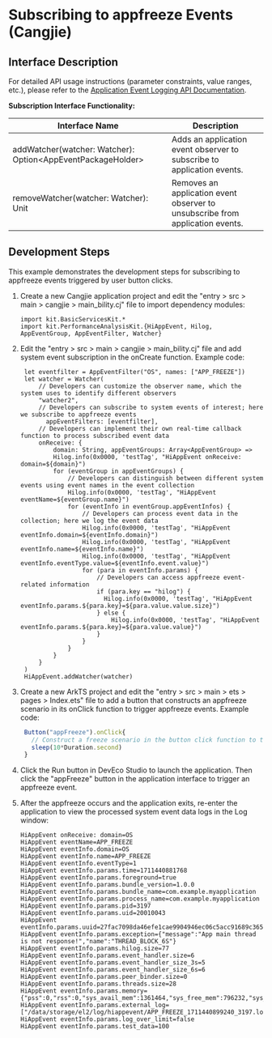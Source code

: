 # Subscribing to appfreeze Events (Cangjie)

## Interface Description

For detailed API usage instructions (parameter constraints, value ranges, etc.), please refer to the [Application Event Logging API Documentation](../../../reference/source_en/PerformanceAnalysisKit/cj-apis-hiappevent.md).

**Subscription Interface Functionality:**

| Interface Name                                          | Description                                      |
| ------------------------------------------------------- | ----------------------------------------------- |
| addWatcher(watcher: Watcher): Option\<AppEventPackageHolder> | Adds an application event observer to subscribe to application events. |
| removeWatcher(watcher: Watcher): Unit                   | Removes an application event observer to unsubscribe from application events. |

## Development Steps

This example demonstrates the development steps for subscribing to appfreeze events triggered by user button clicks.

1. Create a new Cangjie application project and edit the "entry > src > main > cangjie > main_bility.cj" file to import dependency modules:

   <!--compile-->
   ```cangjie
   import kit.BasicServicesKit.*
   import kit.PerformanceAnalysisKit.{HiAppEvent, Hilog, AppEventGroup, AppEventFilter, Watcher}
   ```

2. Edit the "entry > src > main > cangjie > main_bility.cj" file and add system event subscription in the onCreate function. Example code:

   <!--compile-->
   ```cangjie
    let eventfilter = AppEventFilter("OS", names: ["APP_FREEZE"])
    let watcher = Watcher(
        // Developers can customize the observer name, which the system uses to identify different observers
        "watcher2",
        // Developers can subscribe to system events of interest; here we subscribe to appfreeze events
          appEventFilters: [eventfilter],
        // Developers can implement their own real-time callback function to process subscribed event data
        onReceive: {
            domain: String, appEventGroups: Array<AppEventGroup> =>
            Hilog.info(0x0000, 'testTag', "HiAppEvent onReceive: domain=${domain}")
            for (eventGroup in appEventGroups) {
                // Developers can distinguish between different system events using event names in the event collection
                Hilog.info(0x0000, 'testTag', "HiAppEvent eventName=${eventGroup.name}")
                for (eventInfo in eventGroup.appEventInfos) {
                    // Developers can process event data in the collection; here we log the event data
                    Hilog.info(0x0000, 'testTag', "HiAppEvent eventInfo.domain=${eventInfo.domain}")
                    Hilog.info(0x0000, 'testTag', "HiAppEvent eventInfo.name=${eventInfo.name}")
                    Hilog.info(0x0000, 'testTag', "HiAppEvent eventInfo.eventType.value=${eventInfo.event.value}")
                    for (para in eventInfo.params) {
                        // Developers can access appfreeze event-related information
                        if (para.key == "hilog") {
                          Hilog.info(0x0000, 'testTag', "HiAppEvent eventInfo.params.${para.key}=${para.value.value.size}")
                        } else {
                            Hilog.info(0x0000, 'testTag', "HiAppEvent eventInfo.params.${para.key}=${para.value.value}")
                        }
                    }
                }
            }
        }
    )
    HiAppEvent.addWatcher(watcher)
   ```

3. Create a new ArkTS project and edit the "entry > src > main > ets > pages > Index.ets" file to add a button that constructs an appfreeze scenario in its onClick function to trigger appfreeze events. Example code:

   ```ts
    Button("appFreeze").onClick{
      // Construct a freeze scenario in the button click function to trigger appfreeze events
      sleep(10*Duration.second)
    }
   ```

4. Click the Run button in DevEco Studio to launch the application. Then click the "appFreeze" button in the application interface to trigger an appfreeze event.

5. After the appfreeze occurs and the application exits, re-enter the application to view the processed system event data logs in the Log window:

   ```text
   HiAppEvent onReceive: domain=OS
   HiAppEvent eventName=APP_FREEZE
   HiAppEvent eventInfo.domain=OS
   HiAppEvent eventInfo.name=APP_FREEZE
   HiAppEvent eventInfo.eventType=1
   HiAppEvent eventInfo.params.time=1711440881768
   HiAppEvent eventInfo.params.foreground=true
   HiAppEvent eventInfo.params.bundle_version=1.0.0
   HiAppEvent eventInfo.params.bundle_name=com.example.myapplication
   HiAppEvent eventInfo.params.process_name=com.example.myapplication
   HiAppEvent eventInfo.params.pid=3197
   HiAppEvent eventInfo.params.uid=20010043
   HiAppEvent eventInfo.params.uuid=27fac7098da46efe1cae9904946ec06c5acc91689c365efeefb7a23a0c37df77
   HiAppEvent eventInfo.params.exception={"message":"App main thread is not response!","name":"THREAD_BLOCK_6S"}
   HiAppEvent eventInfo.params.hilog.size=77
   HiAppEvent eventInfo.params.event_handler.size=6
   HiAppEvent eventInfo.params.event_handler_size_3s=5
   HiAppEvent eventInfo.params.event_handler_size_6s=6
   HiAppEvent eventInfo.params.peer_binder.size=0
   HiAppEvent eventInfo.params.threads.size=28
   HiAppEvent eventInfo.params.memory={"pss":0,"rss":0,"sys_avail_mem":1361464,"sys_free_mem":796232,"sys_total_mem":1992340,"vss":0}
   HiAppEvent eventInfo.params.external_log=["/data/storage/el2/log/hiappevent/APP_FREEZE_1711440899240_3197.log"]
   HiAppEvent eventInfo.params.log_over_limit=false
   HiAppEvent eventInfo.params.test_data=100
   ```
